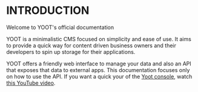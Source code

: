 # INTRODUCTION
Welcome to YOOT's official documentation

YOOT is a minimalistic CMS focused on simplicity and ease of use. It aims to provide a quick way
 for content driven business owners and their developers to spin up storage for their applications.

YOOT offers a friendly web interface to manage your data and also an API that exposes that data to external apps. 
This documentation focuses only on how to use the API. If you want a quick your of the [Yoot console](https://yootcms.xyz/console),
watch [this YouTube video](Link).
